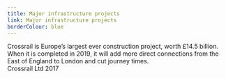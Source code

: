 ```yaml
---
title: Major infrastructure projects
link: Major infrastructure projects
borderColour: blue
---
```

Crossrail is Europe’s largest ever construction project, worth £14.5 billion. When it is completed in 2019, it will add more direct connections from the East of England to London and cut journey times.  
Crossrail Ltd 2017